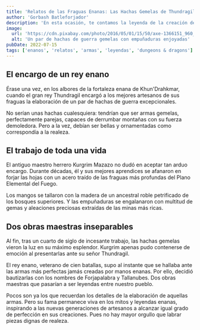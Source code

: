```yaml
---
title: 'Relatos de las Fraguas Enanas: Las Hachas Gemelas de Thundragil'
author: 'Gorbash Batleforjador'
description: 'En esta ocasión, te contamos la leyenda de la creación de un mítico par de hachas de guerra'
image:
  url: 'https://cdn.pixabay.com/photo/2016/05/01/15/50/axe-1366151_960_720.jpg'
  alt: 'Un par de hachas de guerra gemelas con empuñaduras enjoyadas'
pubDate: 2022-07-15  
tags: ['enanos', 'relatos', 'armas', 'leyendas', 'dungeons & dragons']
---
```


## El encargo de un rey enano

Érase una vez, en los albores de la fortaleza enana de Khun'Drahkmar, cuando el gran rey Thundragil encargó a los mejores artesanos de sus fraguas la elaboración de un par de hachas de guerra excepcionales.

No serían unas hachas cualesquiera: tendrían que ser armas gemelas, perfectamente parejas, capaces de derrumbar montañas con su fuerza demoledora. Pero a la vez, debían ser bellas y ornamentadas como correspondía a la realeza.

## El trabajo de toda una vida

El antiguo maestro herrero Kurgrim Mazazo no dudó en aceptar tan arduo encargo. Durante décadas, él y sus mejores aprendices se afanaron en forjar las hojas con un acero traído de las fraguas más profundas del Plano Elemental del Fuego.

Los mangos se tallaron con la madera de un ancestral roble petrificado de los bosques superiores. Y las empuñaduras se engalanaron con multitud de gemas y aleaciones preciosas extraídas de las minas más ricas.

## Dos obras maestras inseparables

Al fin, tras un cuarto de siglo de incesante trabajo, las hachas gemelas vieron la luz en su máximo esplendor. Kurgrim apenas pudo contenerse de emoción al presentarlas ante su señor Thundragil.

El rey enano, veterano de cien batallas, supo al instante que se hallaba ante las armas más perfectas jamás creadas por manos enanas. Por ello, decidió bautizarlas con los nombres de Forjapalabra y Tallanubes. Dos obras maestras que pasarían a ser leyendas entre nuestro pueblo.

Pocos son ya los que recuerdan los detalles de la elaboración de aquellas armas. Pero su fama permanece viva en los mitos y leyendas enanas, inspirando a las nuevas generaciones de artesanos a alcanzar igual grado de perfección en sus creaciones. Pues no hay mayor orgullo que labrar piezas dignas de realeza.